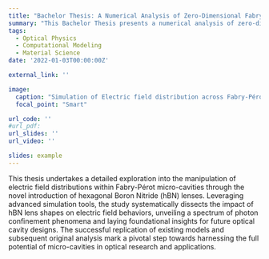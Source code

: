 ```yaml
---
title: "Bachelor Thesis: A Numerical Analysis of Zero-Dimensional Fabry-Pérot Micro-Cavities"
summary: "This Bachelor Thesis presents a numerical analysis of zero-dimensional Fabry-Pérot micro-cavities, emphasizing the impact of integrating hexagonal Boron Nitride (hBN) freeforms to manipulate electric field distributions. Through the development and application of numerical models, the study explores the effects of various hBN lens shapes and configurations within Fabry-Pérot cavities, revealing significant insights into the dependence of transverse confinement on lens curvature and the behavior introduced by multiple lenses. This research contributes to the understanding of optical micro-cavities and lays the groundwork for further exploration of arbitrary hBN shapes in optical device engineering."
tags:
  - Optical Physics
  - Computational Modeling
  - Material Science
date: '2022-01-03T00:00:00Z'

external_link: ''

image:
  caption: "Simulation of Electric field distribution across Fabry-Pérot micro-cavity with two Hexagonal Boron Nitride (hBN) freeform lenses at the resonance frequency"
  focal_point: "Smart"

url_code: ''
#url_pdf: 
url_slides: ''
url_video: ''

slides: example
---
```


This thesis undertakes a detailed exploration into the manipulation of electric field distributions within Fabry-Pérot micro-cavities through the novel introduction of hexagonal Boron Nitride (hBN) lenses. Leveraging advanced simulation tools, the study systematically dissects the impact of hBN lens shapes on electric field behaviors, unveiling a spectrum of photon confinement phenomena and laying foundational insights for future optical cavity designs. The successful replication of existing models and subsequent original analysis mark a pivotal step towards harnessing the full potential of micro-cavities in optical research and applications.